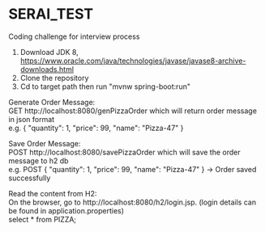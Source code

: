 # SERAI_TEST
Coding challenge for interview process

1. Download JDK 8, https://www.oracle.com/java/technologies/javase/javase8-archive-downloads.html
2. Clone the repository
3. Cd to target path then run "mvnw spring-boot:run"

Generate Order Message: </br>
GET http://localhost:8080/genPizzaOrder which will return order message in json format </br>
e.g. 
{
    "quantity": 1,
    "price": 99,
    "name": "Pizza-47"
}

Save Order Message: </br>
POST http://localhost:8080/savePizzaOrder which will save the order message to h2 db </br>
e.g.
POST
{
    "quantity": 1,
    "price": 99,
    "name": "Pizza-47"
}
-> Order saved successfully

Read the content from H2: </br>
On the browser, go to http://localhost:8080/h2/login.jsp. (login details can be found in application.properties) </br>
select * from PIZZA;
